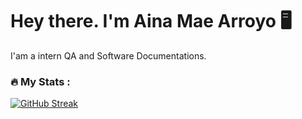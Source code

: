 # Hey there. I'm Aina Mae Arroyo 🖥️
</div>

I'am a intern QA and Software Documentations. 


### :fire: My Stats :
[![GitHub Streak](https://github-readme-streak-stats.herokuapp.com?user=aynaxz&theme=dark)](https://git.io/streak-stats)
</div>
<!--
**aynaxz/aynaxz** is a ✨ _special_ ✨ repository because its `README.md` (this file) appears on your GitHub profile.
-->
